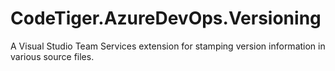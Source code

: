 # CodeTiger.AzureDevOps.Versioning
A Visual Studio Team Services extension for stamping version information in various source files.
